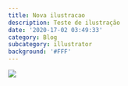```yaml
---
title: Nova ilustracao
description: Teste de ilustração
date: '2020-17-02 03:49:33'
category: Blog
subcategory: illustrator
background: '#FFF'
---
```

![](assets/img/conviteVicentefinal2.png)
